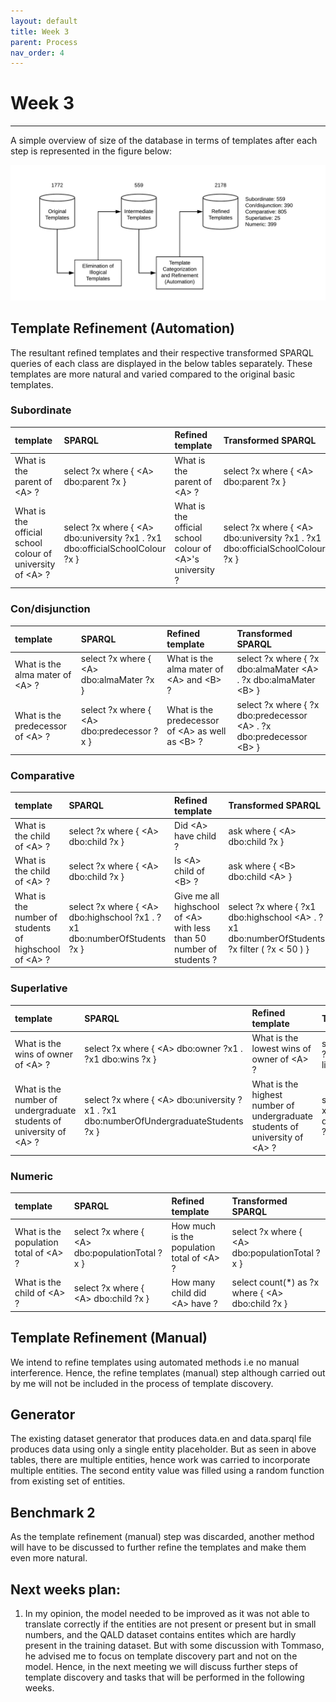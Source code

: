 ```yaml
---
layout: default
title: Week 3
parent: Process
nav_order: 4
---
```


# Week 3

---

A simple overview of size of the database in terms of templates after each step is represented in the figure below:

![](../../assets/images/Template_Update1.png)

## Template Refinement (Automation)

The resultant refined templates and their respective transformed SPARQL queries of each class are displayed in the below tables separately. These templates are more natural and varied compared to the original basic templates.

### Subordinate
<div class="code-example" markdown="1">

| template        | SPARQL | Refined template   | Transformed SPARQL |
|:-------------|:------------------|:-------------|:------------------|
| What is the parent of \<A> ? | select ?x where { \<A> dbo:parent ?x } | What is the parent of \<A> ? | select ?x where { \<A> dbo:parent ?x } |
| What is the official school colour of university of \<A> ? | select ?x where { \<A> dbo:university ?x1 . ?x1 dbo:officialSchoolColour ?x } | What is the official school colour of \<A>'s university ?  | select ?x where { \<A> dbo:university ?x1 . ?x1 dbo:officialSchoolColour ?x } |

</div>

### Con/disjunction
<div class="code-example" markdown="1">

| template        | SPARQL | Refined template   | Transformed SPARQL |
|:-------------|:------------------|:-------------|:------------------|
| What is the alma mater of \<A> ? | select ?x where { \<A> dbo:almaMater ?x } | What is the alma mater of \<A> and \<B> ? | select ?x where { ?x dbo:almaMater \<A> . ?x dbo:almaMater \<B> } |
| What is the predecessor of \<A> ? | select ?x where { \<A> dbo:predecessor ?x } | What is the predecessor of \<A> as well as \<B> ? | select ?x where { ?x dbo:predecessor \<A> . ?x dbo:predecessor \<B> } |

</div>

### Comparative
<div class="code-example" markdown="1">

| template        | SPARQL | Refined template   | Transformed SPARQL |
|:-------------|:------------------|:-------------|:------------------|
| What is the child of \<A> ? | select ?x where { \<A> dbo:child ?x } | Did \<A> have child ? | ask where { \<A> dbo:child ?x } |
| What is the child of \<A> ? | select ?x where { \<A> dbo:child ?x } | Is \<A> child of \<B> ? | ask where { \<B> dbo:child \<A> } |
| What is the number of students of highschool of \<A> ? | select ?x where { \<A> dbo:highschool ?x1 . ?x1 dbo:numberOfStudents ?x } | Give me all highschool of \<A> with less than 50 number of students ? | select ?x where { ?x1 dbo:highschool \<A> . ?x1 dbo:numberOfStudents ?x filter ( ?x < 50 ) } |

</div>


### Superlative
<div class="code-example" markdown="1">

| template        | SPARQL | Refined template   | Transformed SPARQL |
|:-------------|:------------------|:-------------|:------------------|
| What is the wins of owner of \<A> ? | select ?x where { \<A> dbo:owner ?x1 . ?x1 dbo:wins ?x } | What is the lowest wins of owner of \<A> ? | select ?x where { \<A> dbo:owner ?x1 . ?x1 dbo:wins ?x } order by asc(?x) limit 1 |
| What is the number of undergraduate students of university of \<A> ? | select ?x where { \<A> dbo:university ?x1 . ?x1 dbo:numberOfUndergraduateStudents ?x } | What is the highest number of undergraduate students of university of \<A> ? | select ?x where { \<A> dbo:university ?x1 . ?x1 dbo:numberOfUndergraduateStudents ?x } order by desc(?x) limit 1 |

</div>

### Numeric
<div class="code-example" markdown="1">

| template        | SPARQL | Refined template   | Transformed SPARQL |
|:-------------|:------------------|:-------------|:------------------|
| What is the population total of \<A> ? | select ?x where { \<A> dbo:populationTotal ?x } | How much is the population total of \<A> ? | select ?x where { \<A> dbo:populationTotal ?x } | 
| What is the child of \<A> ? | select ?x where { \<A> dbo:child ?x } | How many child did \<A> have ? | select count(*) as ?x where { \<A> dbo:child ?x } |

</div>

## Template Refinement (Manual)

We intend to refine templates using automated methods i.e no manual interference. Hence, the refine templates (manual) step although carried out by me will not be included in the process of template discovery. 

## Generator

The existing dataset generator that produces data.en and data.sparql file produces data using only a single entity placeholder. But as seen in above tables, there are multiple entities, hence work was carried to incorporate multiple entities. The second entity value was filled using a random function from existing set of entities.

## Benchmark 2

As the template refinement (manual) step was discarded, another method will have to be discussed to further refine the templates and make them even more natural. 

## Next weeks plan:

1. In my opinion, the model needed to be improved as it was not able to translate correctly if the entities are not present or present but in small numbers, and the QALD dataset contains entites which are hardly present in the training dataset. But with some discussion with Tommaso, he advised me to focus on template discovery part and not on the model. Hence, in the next meeting we will discuss further steps of template discovery and tasks that will be performed in the following weeks.
